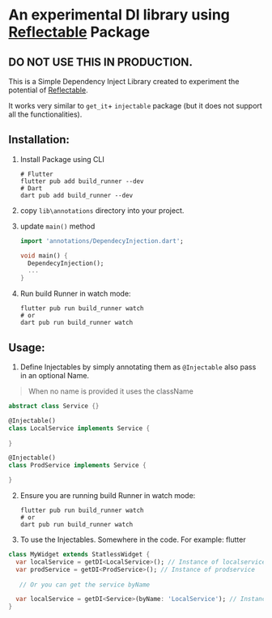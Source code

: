 # An experimental DI library using [Reflectable](https://pub.dev/packages/reflectable) Package

## DO NOT USE THIS IN PRODUCTION.

This is a Simple Dependency Inject Library created to experiment the potential
of [Reflectable](https://pub.dev/packages/reflectable).

It works very similar to `get_it`+ `injectable` package (but it does not support all the
functionalities). 

## Installation:

1. Install Package using CLI
    ```shell
    # Flutter
    flutter pub add build_runner --dev
    # Dart
    dart pub add build_runner --dev
    ```

2. copy `lib\annotations` directory into your project.

3. update `main()` method
    ```dart
    import 'annotations/DependecyInjection.dart';
   
    void main() {
      DependecyInjection();
      ...
    }
    ```
4. Run build Runner in watch mode:
   ```shell
   flutter pub run build_runner watch
   # or
   dart pub run build_runner watch 
   ```

## Usage:

1. Define Injectables by simply annotating them as `@Injectable` also pass in an optional Name.
> When no name is provided it uses the className
```dart
abstract class Service {}

@Injectable()    
class LocalService implements Service {
  
}

@Injectable()
class ProdService implements Service {

}
```
2. Ensure you are running build Runner in watch mode:
   ```shell
   flutter pub run build_runner watch
   # or
   dart pub run build_runner watch 
   ```

3. To use the Injectables. Somewhere in the code. 
For example: flutter
```dart
class MyWidget extends StatlessWidget {
  var localService = getDI<LocalService>(); // Instance of localservice
  var prodService = getDI<ProdService>(); // Instance of prodservice
  
   // Or you can get the service byName

  var localService = getDI<Service>(byName: 'LocalService'); // Instance of localservice 
}
```

